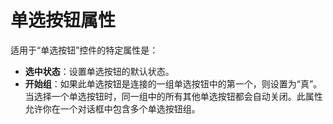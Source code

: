 # 单选按钮属性

适用于“单选按钮”控件的特定属性是：

- **选中状态**：设置单选按钮的默认状态。
- **开始组**：如果此单选按钮是连接的一组单选按钮中的第一个，则设置为“真”。当选择一个单选按钮时，同一组中的所有其他单选按钮都会自动关闭。此属性允许你在一个对话框中包含多个单选按钮组。